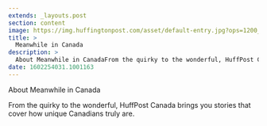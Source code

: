 ```yaml
--- 
extends: _layouts.post 
section: content 
image: https://img.huffingtonpost.com/asset/default-entry.jpg?ops=1200_630 
title: > 
  Meanwhile in Canada 
description: > 
  About Meanwhile in CanadaFrom the quirky to the wonderful, HuffPost Canada brings you stories that cover how unique Canadians truly are. 
date: 1602254031.1001163 
--- 
```

About Meanwhile in Canada

From the quirky to the wonderful, HuffPost Canada brings you stories that cover how unique Canadians truly are.